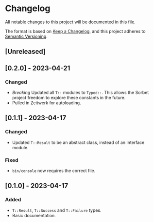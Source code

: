 # Changelog
All notable changes to this project will be documented in this file.

The format is based on [Keep a Changelog](https://keepachangelog.com/en/1.0.0/),
and this project adheres to [Semantic Versioning](https://semver.org/spec/v2.0.0.html).

## [Unreleased]

## [0.2.0] - 2023-04-21

### Changed

- *Breaking* Updated all `T::` modules to `Typed::`. This allows the Sorbet project freedom to explore these constants in the future.
- Pulled in Zeitwerk for autoloading.

## [0.1.1] - 2023-04-17

### Changed

- Updated `T::Result` to be an abstract class, instead of an interface module.

### Fixed

- `bin/console` now requires the correct file.

## [0.1.0] - 2023-04-17

### Added

- `T::Result`, `T::Success` and `T::Failure` types.
- Basic documentation.
